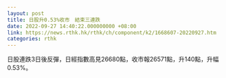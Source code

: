 ```yaml
---
layout: post
title: 日股升0.53%收市　結束三連跌
date: 2022-09-27 14:40:22.000000000 +08:00
link: https://news.rthk.hk/rthk/ch/component/k2/1668607-20220927.htm
categories: rthk
---
```


日股連跌3日後反彈，日經指數高見26680點，收市報26571點，升140點，升幅0.53%。
